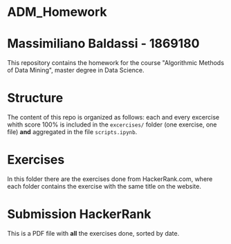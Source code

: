 # ADM_Homework
# Massimiliano Baldassi - 1869180
This repository contains the homework for the course "Algorithmic Methods of Data Mining", master degree in Data Science.

# Structure
The content of this repo is organized as follows: each and every excercise whith score 100% is included in the `excercises/` folder (one exercise, one file) **and** aggregated in the file `scripts.ipynb`.

# Exercises
In this folder there are the exercises done from HackerRank.com, where each folder contains the exercise with the same title on the website.

# Submission HackerRank
This is a PDF file with **all** the exercises done, sorted by date.


